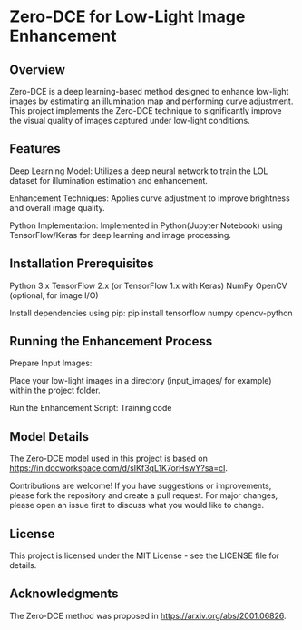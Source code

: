 
# Zero-DCE for Low-Light Image Enhancement




## Overview
Zero-DCE is a deep learning-based method designed to enhance low-light images by estimating an illumination map and performing curve adjustment. This project implements the Zero-DCE technique to significantly improve the visual quality of images captured under low-light conditions.

## Features
Deep Learning Model: Utilizes a deep neural network to train the LOL dataset for illumination estimation and enhancement.

Enhancement Techniques: Applies curve adjustment to improve brightness and overall image quality.

Python Implementation: Implemented in Python(Jupyter Notebook) using TensorFlow/Keras for deep learning and image processing.
## Installation Prerequisites
Python 3.x
TensorFlow 2.x (or TensorFlow 1.x with Keras)
NumPy
OpenCV (optional, for image I/O)

Install dependencies using pip:
pip install tensorflow numpy opencv-python
## Running the Enhancement Process
Prepare Input Images:

Place your low-light images in a directory (input_images/ for example) within the project folder.

Run the Enhancement Script:
Training code
## Model Details 
The Zero-DCE model used in this project is based on https://in.docworkspace.com/d/sIKf3qL1K7orHswY?sa=cl.

Contributions are welcome! If you have suggestions or improvements, please fork the repository and create a pull request. For major changes, please open an issue first to discuss what you would like to change.
## License

This project is licensed under the MIT License - see the LICENSE file for details.
## Acknowledgments
The Zero-DCE method was proposed in https://arxiv.org/abs/2001.06826.